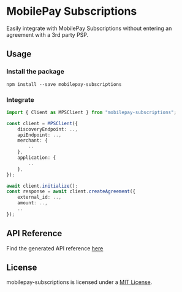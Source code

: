 # MobilePay Subscriptions
Easily integrate with MobilePay Subscriptions without entering an agreement with a 3rd party PSP.
## Usage
### Install the package
```console
npm install --save mobilepay-subscriptions 
```
### Integrate
```typescript
import { Client as MPSClient } from "mobilepay-subscriptions";

const client = MPSClient({
    discoveryEndpoint: ..,
    apiEndpoint: ..,
    merchant: {
        ..
    },
    application: {
        ..
    },
});

await client.initialize();
const response = await client.createAgreement({
    external_id: ..,
    amount: ..,
    ..
});
```
## API Reference
Find the generated API reference [here](https://rhummelmose.github.io/mobilepay-subscriptions/)
## License
mobilepay-subscriptions is licensed under a [MIT License](./LICENSE.md).
